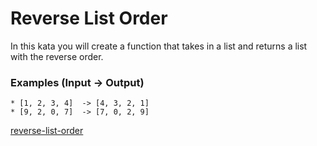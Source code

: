 # Reverse List Order

In this kata you will create a function that takes in a list and returns a list with the reverse order.

### Examples (Input -> Output)

```
* [1, 2, 3, 4]  -> [4, 3, 2, 1]
* [9, 2, 0, 7]  -> [7, 0, 2, 9]
```


[reverse-list-order](https://www.codewars.com/kata/53da6d8d112bd1a0dc00008b)